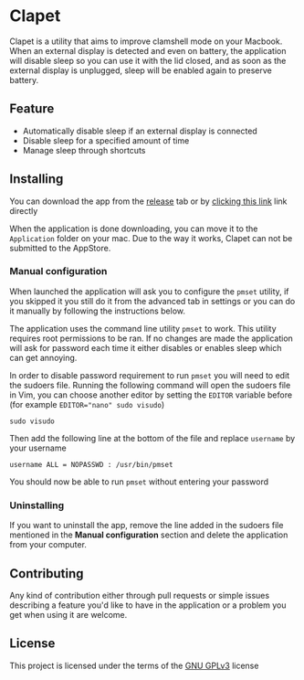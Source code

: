 # Clapet
Clapet is a utility that aims to improve clamshell mode on your Macbook.
When an external display is detected and even on battery, the application will disable 
sleep so you can use it with the lid closed, and as soon as the external display is unplugged, 
sleep will be enabled again to preserve battery.

## Feature
* Automatically disable sleep if an external display is connected
* Disable sleep for a specified amount of time
* Manage sleep through shortcuts

## Installing
You can download the app from the [release](https://github.com/mbenoukaiss/clapet/releases/latest)
tab or by [clicking this link](https://github.com/mbenoukaiss/clapet/releases/latest/download/Clapet.app)
link directly

When the application is done downloading, you can move it to the `Application` folder on your mac.
Due to the way it works, Clapet can not be submitted to the AppStore.

### Manual configuration
When launched the application will ask you to configure the `pmset` utility, if you skipped it
you still do it from the advanced tab in settings or you can do it manually by following the
instructions below.

The application uses the command line utility `pmset` to work. This utility requires root
permissions to be ran. If no changes are made the application will ask for password each time
it either disables or enables sleep which can get annoying.

In order to disable password requirement to run `pmset` you will need to edit the sudoers file.
Running the following command will open the sudoers file in Vim, you can choose another editor by
setting the `EDITOR` variable before (for example `EDITOR="nano" sudo visudo`)
```shell
sudo visudo
```

Then add the following line at the bottom of the file and replace `username` by your username
```
username ALL = NOPASSWD : /usr/bin/pmset
```

You should now be able to run `pmset` without entering your password


### Uninstalling
If you want to uninstall the app, remove the line added in the sudoers file mentioned in 
the **Manual configuration** section and delete the application from your computer.

## Contributing
Any kind of contribution either through pull requests or simple issues describing a feature 
you'd like to have  in the application or a problem you get when using it are welcome.

## License
This project is licensed under the terms of the [GNU GPLv3](./LICENSE) license
